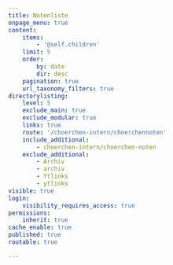 ```yaml
---
title: Notenliste
onpage_menu: true
content:
    items:
        - '@self.children'
    limit: 5
    order:
        by: date
        dir: desc
    pagination: true
    url_taxonomy_filters: true
directorylisting:
    level: 5
    exclude_main: true
    exclude_modular: true
    links: true
    route: '/choerchen-intern/choerchennoten'
    include_additional:
        - choerchen-intern/choerchen-noten
    exclude_additional:
        - Archiv
        - archiv
        - Ytlinks
        - ytlinks
visible: true
login:
    visibility_requires_access: true
permissions:
    inherit: true
cache_enable: true
published: true
routable: true

---
```


